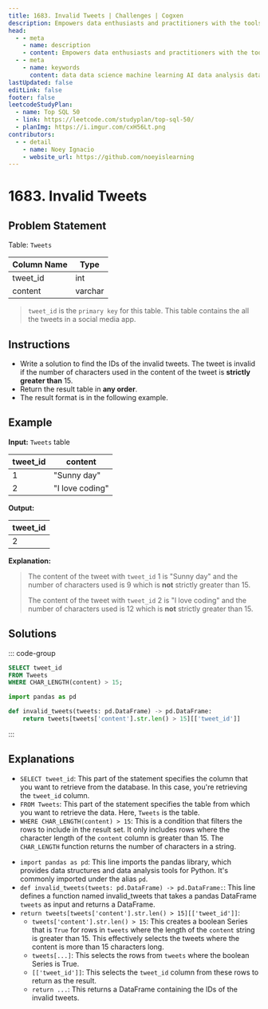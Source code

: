 ```yaml
---
title: 1683. Invalid Tweets | Challenges | Cogxen
description: Empowers data enthusiasts and practitioners with the tools and knowledge to unlock the potential of data.
head:
  - - meta
    - name: description
    - content: Empowers data enthusiasts and practitioners with the tools and knowledge to unlock the potential of data.
  - - meta
    - name: keywords
      content: data data science machine learning AI data analysis data-driven data enthusiasts data practitioners
lastUpdated: false
editLink: false
footer: false
leetcodeStudyPlan:
  - name: Top SQL 50
  - link: https://leetcode.com/studyplan/top-sql-50/
  - planImg: https://i.imgur.com/cxH56Lt.png
contributors:
  - - detail
    - name: Noey Ignacio
    - website_url: https://github.com/noeyislearning
---
```


# 1683. Invalid Tweets

## Problem Statement

Table: `Tweets`

| Column Name | Type    |
| ----------- | ------- |
| tweet_id    | int     |
| content     | varchar |

> `tweet_id` is the `primary key` for this table.
> This table contains the all the tweets in a social media app.

## Instructions

- Write a solution to find the IDs of the invalid tweets. The tweet is invalid if the number of characters used in the content of the tweet is **strictly greater than** $15$.
- Return the result table in **any order**.
- The result format is in the following example.

## Example

**Input:** `Tweets` table

| tweet_id | content         |
| -------- | --------------- |
| 1        | "Sunny day"     |
| 2        | "I love coding" |

**Output:**

| tweet_id |
| -------- |
| 2        |

**Explanation:**

> The content of the tweet with `tweet_id` 1 is "Sunny day" and the number of characters used is $9$ which is **not** strictly greater than $15$.
>
> The content of the tweet with `tweet_id` 2 is "I love coding" and the number of characters used is $12$ which is **not** strictly greater than $15$.

## Solutions

::: code-group

```sql [PostgreSQL] :line-numbers
SELECT tweet_id
FROM Tweets
WHERE CHAR_LENGTH(content) > 15;
```

```python [Pandas] :line-numbers
import pandas as pd

def invalid_tweets(tweets: pd.DataFrame) -> pd.DataFrame:
    return tweets[tweets['content'].str.len() > 15][['tweet_id']]
```

:::

## Explanations

<CustomAccordion title="PostgreSQL" submitted_by="@noeyislearning" submit_website_url="https://github.com/noeyislearning" :collapsed=false>

- `SELECT tweet_id`: This part of the statement specifies the column that you want to retrieve from the database. In this case, you're retrieving the `tweet_id` column.
- `FROM Tweets`: This part of the statement specifies the table from which you want to retrieve the data. Here, `Tweets` is the table.
- `WHERE CHAR_LENGTH(content) > 15`: This is a condition that filters the rows to include in the result set. It only includes rows where the character length of the `content` column is greater than 15. The `CHAR_LENGTH` function returns the number of characters in a string.

</CustomAccordion>

<CustomAccordion title="Pandas" submitted_by="@noeyislearning" submit_website_url="https://github.com/noeyislearning">

- `import pandas as pd`: This line imports the pandas library, which provides data structures and data analysis tools for Python. It's commonly imported under the alias `pd`.
- `def invalid_tweets(tweets: pd.DataFrame) -> pd.DataFrame:`: This line defines a function named invalid_tweets that takes a pandas DataFrame `tweets` as input and returns a DataFrame.
- `return tweets[tweets['content'].str.len() > 15][['tweet_id']]`:
  - `tweets['content'].str.len() > 15`: This creates a boolean Series that is `True` for rows in `tweets` where the length of the `content` string is greater than $15$. This effectively selects the tweets where the content is more than 15 characters long.
  - `tweets[...]`: This selects the rows from `tweets` where the boolean Series is True.
  - `[['tweet_id']]`: This selects the `tweet_id` column from these rows to return as the result.
  - `return ...`: This returns a DataFrame containing the IDs of the invalid tweets.

</CustomAccordion>
